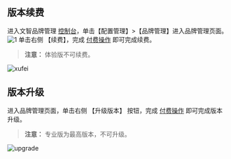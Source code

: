 ## 版本续费
进入文智品牌管理 [控制台](https://console.qcloud.com/brand)，单击【配置管理】>【品牌管理】进入品牌管理页面。
![1](https://main.qcloudimg.com/raw/68f8bb418d2a3237d22ae79c2b6e06fb.png)
单击右侧 【续费】，完成 [付费操作]() 即可完成续费。
>**注意：**
>体验版不可续费。

![xufei](https://main.qcloudimg.com/raw/1960a4a51945d3034c9fd99b1e9c2ece.png)
## 版本升级
进入品牌管理页面，单击右侧 【升级版本】 按钮，完成 [付费操作]() 即可完成版本升级。
>**注意：**
>专业版为最高版本，不可升级。

![upgrade](https://main.qcloudimg.com/raw/0745155e837ece83f28545ce1f0b8161.png)